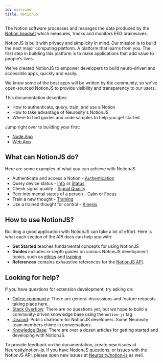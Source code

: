 ```yaml
---
id: overview
title: NotionJS
---
```


The Notion software processes and manages the data produced by the [Notion headset](https://neurosity.co) which measures, tracks and monitors EEG brainwaves.

NotionJS is built with privacy and simplicity in mind. Our mission is to build the next major computing platform. A platform that learns from you. The first step in building this platform is to make applications that add value to people's lives.

We've created NotionJS to empower developers to build neuro-driven and accessible apps, quickly and easily.

We know some of the best apps will be written by the community, so we've open-sourced NotionJS to provide visibility and transparency to our users.

This documentation describes:

- How to authenticate, query, train, and use a Notion
- How to take advantage of Neurosity's NotionJS
- Where to find guides and code samples to help you get started

Jump right over to building your first:

- [Node App](getting-started)
- [Web App](tutorials/your-first-web-app)

## What can NotionJS do?

Here are some examples of what you can achieve with NotionJS:

- Authenticate and access a Notion - [Authentication](api/authentication)
- Query device status - [Info](api/info) or [Status](api/status)
- Check signal quality - [Signal Quality](api/signal-quality)
- Peer into mental states of a person - [Calm](api/calm) or [Focus](api/focus)
- Train a new thought - [Training](guides/training)
- Use a trained thought for control - [Kinesis](api/kinesis)

## How to use NotionJS?

Building a good application with NotionJS can take a lot of effort. Here is what each section of the API docs can help you with:

- **Get Started** teaches fundamental concepts for using NotionJS
- **Guides** includes in-depth guides on various NotionJS development topics, such as [ethics](guides/ethics) and [training](guides/training).
- **References** contains exhaustive references for the [NotionJS API](docs/api).

## Looking for help?

If you have questions for extension development, try asking on:

- [Online community](https://support.neurosity.co/hc/en-us/community/topics): There are general discussions and feature requests taking place here.
- [Stack Overflow](https://stackoverflow.com/questions/tagged/notion-js): There are no questions yet, but we hope to build a community-driven knowledge base using the `notion-js` tag.
- [Discord](https://discord.gg/E4dvX6g): Public chatroom for NotionJS developers. Some Neurosity team members chime in conversations.
- [Knowledge Base](support.neurosity.co): There are over a dozen articles for getting started and developing with NotionJS.

To provide feedback on the documentation, create new issues at [Neurosity/notion-js](https://github.com/neurosity/notion-js). If you have NotionJS questions, or issues with the NotionJS API, please open new issues at [Neurosity/notion-js](https://github.com/neurosity/notion-js) as well.
